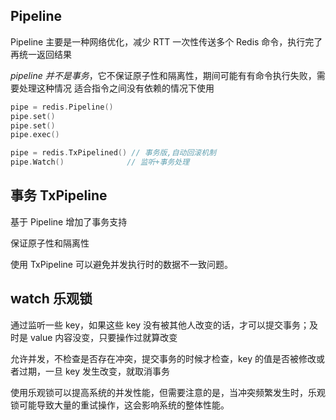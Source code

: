 ## Pipeline

Pipeline 主要是一种网络优化，减少 RTT
一次性传送多个 Redis 命令，执行完了再统一返回结果

_pipeline 并不是事务_，它不保证原子性和隔离性，期间可能有有命令执行失败，需要处理这种情况
适合指令之间没有依赖的情况下使用

```go
pipe = redis.Pipeline()
pipe.set()
pipe.set()
pipe.exec()

pipe = redis.TxPipelined() // 事务版,自动回滚机制
pipe.Watch()              // 监听+事务处理
```

## 事务 TxPipeline

基于 Pipeline 增加了事务支持

保证原子性和隔离性

使用 TxPipeline 可以避免并发执行时的数据不一致问题。

## watch 乐观锁

通过监听一些 key，如果这些 key 没有被其他人改变的话，才可以提交事务；及时是 value 内容没变，只要操作过就算改变

允许并发，不检查是否存在冲突，提交事务的时候才检查，key 的值是否被修改或者过期，一旦 key 发生改变，就取消事务

使用乐观锁可以提高系统的并发性能，但需要注意的是，当冲突频繁发生时，乐观锁可能导致大量的重试操作，这会影响系统的整体性能。
